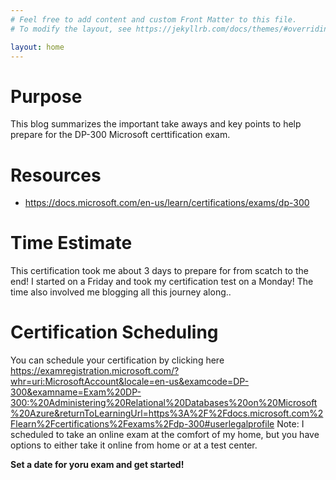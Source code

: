 ```yaml
---
# Feel free to add content and custom Front Matter to this file.
# To modify the layout, see https://jekyllrb.com/docs/themes/#overriding-theme-defaults

layout: home
---
```


# Purpose

This blog summarizes the important take aways and key points to help prepare for the DP-300 Microsoft certtification exam. 

# Resources

* https://docs.microsoft.com/en-us/learn/certifications/exams/dp-300


# Time Estimate

This certification took me about 3 days to prepare for from scatch to the end! I started on a Friday and took my certification test on a Monday! The time also involved 
me blogging all this journey along.. 

# Certification Scheduling

You can schedule your certification by clicking here https://examregistration.microsoft.com/?whr=uri:MicrosoftAccount&locale=en-us&examcode=DP-300&examname=Exam%20DP-300:%20Administering%20Relational%20Databases%20on%20Microsoft%20Azure&returnToLearningUrl=https%3A%2F%2Fdocs.microsoft.com%2Flearn%2Fcertifications%2Fexams%2Fdp-300#userlegalprofile
Note: I scheduled to take an online exam at the comfort of my home, but you have options to either take it online from home or at a test center.

__Set a date for yoru exam and get started!__
